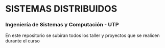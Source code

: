 # SISTEMAS DISTRIBUIDOS

### Ingeniería de Sistemas y Computación - UTP

En este repositorio se subiran todos los taller y proyectos que se realicen durante el curso
